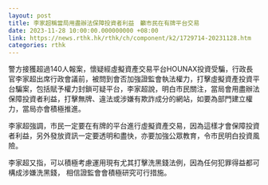 ```yaml
---
layout: post
title: 李家超稱當局用盡辦法保障投資者利益　籲市民在有牌平台交易
date: 2023-11-28 10:00:00.000000000 +08:00
link: https://news.rthk.hk/rthk/ch/component/k2/1729714-20231128.htm
categories: rthk
---
```


警方接獲超過140人報案，懷疑經虛擬資產交易平台HOUNAX投資受騙，行政長官李家超出席行政會議前，被問到會否加強證監會執法權力，打擊虛擬資產投資平台騙案，包括賦予權力封鎖可疑平台，李家超說，明白市民關注，當局會用盡辦法保障投資者利益，打擊無牌、違法或涉嫌有欺詐成分的網站，如要為部門建立權力，當局亦會積極推進。

李家超強調，市民一定要在有牌的平台進行虛擬資產交易，因為這樣才會保障投資者利益，另外發放資訊一定要透明和盡快，亦要加強公眾教育，令市民明白投資風險。

李家超又指，可以積極考慮運用現有尤其打擊洗黑錢法例，因為任何犯罪得益都可構成涉嫌洗黑錢， 相信證監會會積極研究可行措施。
